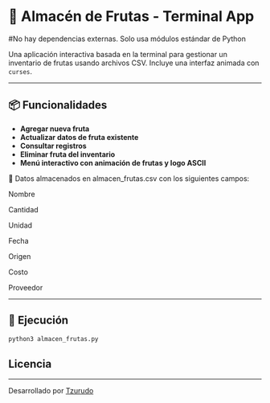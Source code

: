 # 🥭 Almacén de Frutas - Terminal App
#No hay dependencias externas. Solo usa módulos estándar de Python

Una aplicación interactiva basada en la terminal para gestionar un inventario de frutas usando archivos CSV. Incluye una interfaz animada con `curses`.

---

## 📦 Funcionalidades

- **Agregar nueva fruta**  
- **Actualizar datos de fruta existente**
- **Consultar registros**
- **Eliminar fruta del inventario**
- **Menú interactivo con animación de frutas y logo ASCII**



📁 Datos almacenados en
almacen_frutas.csv con los siguientes campos:

Nombre

Cantidad

Unidad

Fecha

Origen

Costo

Proveedor

---

## 🚀 Ejecución

```bash
python3 almacen_frutas.py
````
## Licencia
---

Desarrollado por [Tzurudo](https://github.com/Tzurudo)
